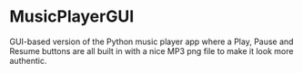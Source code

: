 # MusicPlayerGUI
GUI-based version of the Python music player app where a Play, Pause and Resume buttons are all built in with a nice MP3 png file to make it look more authentic.
